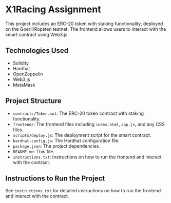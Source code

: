 # X1Racing Assignment

This project includes an ERC-20 token with staking functionality, deployed on the Goerli/Ropsten testnet. The frontend allows users to interact with the smart contract using Web3.js.

## Technologies Used
- Solidity
- Hardhat
- OpenZeppelin
- Web3.js
- MetaMask

## Project Structure
- `contracts/Token.sol`: The ERC-20 token contract with staking functionality.
- `frontend/`: The frontend files including `index.html`, `app.js`, and any CSS files.
- `scripts/deploy.js`: The deployment script for the smart contract.
- `hardhat.config.js`: The Hardhat configuration file.
- `package.json`: The project dependencies.
- `README.md`: This file.
- `instructions.txt`: Instructions on how to run the frontend and interact with the contract.

## Instructions to Run the Project
See `instructions.txt` for detailed instructions on how to run the frontend and interact with the contract.